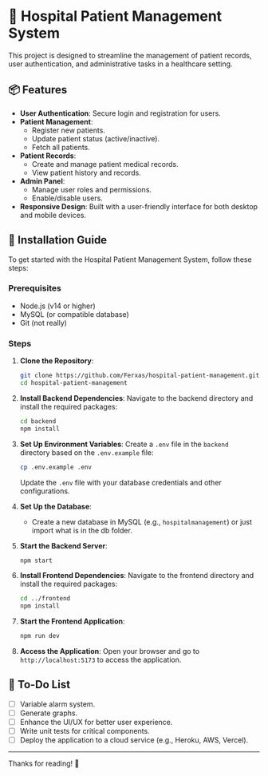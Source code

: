 # 🏥 Hospital Patient Management System

This project is designed to streamline the management of patient records, user authentication, and administrative tasks in a healthcare setting.

## 📦 Features

- **User Authentication**: Secure login and registration for users.
- **Patient Management**: 
  - Register new patients.
  - Update patient status (active/inactive).
  - Fetch all patients.
- **Patient Records**: 
  - Create and manage patient medical records.
  - View patient history and records.
- **Admin Panel**: 
  - Manage user roles and permissions.
  - Enable/disable users.
- **Responsive Design**: Built with a user-friendly interface for both desktop and mobile devices.

## 🚀 Installation Guide

To get started with the Hospital Patient Management System, follow these steps:

### Prerequisites

- Node.js (v14 or higher)
- MySQL (or compatible database)
- Git (not really)

### Steps

1. **Clone the Repository**:
   ```bash
   git clone https://github.com/Ferxas/hospital-patient-management.git
   cd hospital-patient-management
   ```

2. **Install Backend Dependencies**:
   Navigate to the backend directory and install the required packages:
   ```bash
   cd backend
   npm install
   ```

3. **Set Up Environment Variables**:
   Create a `.env` file in the `backend` directory based on the `.env.example` file:
   ```bash
   cp .env.example .env
   ```
   Update the `.env` file with your database credentials and other configurations.

4. **Set Up the Database**:
   - Create a new database in MySQL (e.g., `hospitalmanagement`) or just import what is in the db folder.
   

5. **Start the Backend Server**:
   ```bash
   npm start
   ```

6. **Install Frontend Dependencies**:
   Navigate to the frontend directory and install the required packages:
   ```bash
   cd ../frontend
   npm install
   ```

7. **Start the Frontend Application**:
   ```bash
   npm run dev
   ```

8. **Access the Application**:
   Open your browser and go to `http://localhost:5173` to access the application.

## 📝 To-Do List

- [ ] Variable alarm system.
- [ ] Generate graphs.
- [ ] Enhance the UI/UX for better user experience.
- [ ] Write unit tests for critical components.
- [ ] Deploy the application to a cloud service (e.g., Heroku, AWS, Vercel).

<!-- ## 🎨 Contributing

Contributions are welcome! If you have suggestions or improvements, feel free to open an issue or submit a pull request. -->

---

Thanks for reading! 🌟
